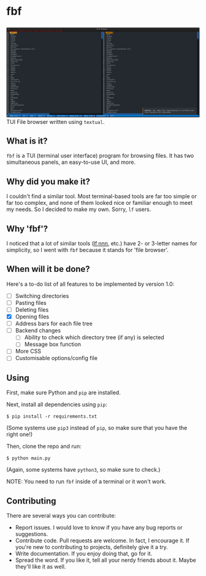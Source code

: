 # fbf
![Screenshot of the app](screenshot.svg)
TUI File browser written using `textual`.
## What is it?
`fbf` is a TUI (terminal user interface) program for browsing files. It has two simultaneous panels, an easy-to-use UI, and more.
## Why did you make it?
I couldn't find a similar tool. Most terminal-based tools are far too simple or far too complex, and none of them looked nice or familiar enough to meet my needs. So I decided to make my own. Sorry, `lf` users.
## Why 'fbf'?
I noticed that a lot of similar tools ([lf](https://github.com/gokcehan/lf),[nnn](https://github.com/jarun/nnn), etc.) have 2- or 3-letter names for simplicity, so I went with `fbf` because it stands for 'file browser'. 
## When will it be done?
Here's a to-do list of all features to be implemented by version 1.0:

- [ ] Switching directories
- [ ] Pasting files
- [ ] Deleting files
- [x] Opening files
- [ ] Address bars for each file tree
- [ ] Backend changes
	- [ ] Ability to check which directory tree (if any) is selected
	- [ ] Message box function
- [ ] More CSS
- [ ] Customisable options/config file

## Using
First, make sure Python and `pip` are installed.

Next, install all dependencies using `pip`:
```
$ pip install -r requirements.txt
```
(Some systems use `pip3` instead of `pip`, so make sure that you have the right one!)

Then, clone the repo and run:
```
$ python main.py
```
(Again, some systems have `python3`, so make sure to check.)

NOTE: You need to run `fbf` inside of a terminal or it won't work.
## Contributing
There are several ways you can contribute:
* Report issues. I would love to know if you have any bug reports or suggestions.
* Contribute code. Pull requests are welcome. In fact, I encourage it. If you're new to contributing to projects, definitely give it a try.
* Write documentation. If you enjoy doing that, go for it.
* Spread the word. If you like it, tell all your nerdy friends about it. Maybe they'll like it as well.
